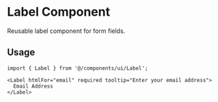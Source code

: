 # Label Component

Reusable label component for form fields.

## Usage

```tsx
import { Label } from '@/components/ui/Label';

<Label htmlFor="email" required tooltip="Enter your email address">
  Email Address
</Label>
```
